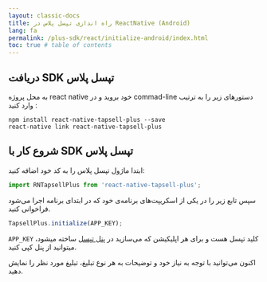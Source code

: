 ```yaml
---
layout: classic-docs
title: راه اندازی تپسل پلاس در ReactNative (Android)
lang: fa
permalink: /plus-sdk/react/initialize-android/index.html
toc: true # table of contents
---
```



## دریافت SDK تپسل پلاس
به محل پروژه react native خود بروید و در commad-line دستورهای زیر را به ترتیب وارد کنید :

```console
npm install react-native-tapsell-plus --save
react-native link react-native-tapsell-plus
```


## شروع کار با SDK تپسل پلاس
ابتدا ماژول تپسل پلاس را به کد خود اضافه کنید:

```javascript
import RNTapsellPlus from 'react-native-tapsell-plus';
```

سپس تابع زیر را در یکی از اسکریپت‌های برنامه‌ی خود که در ابتدای برنامه اجرا می‌شود فراخوانی کنید.

```javascript
TapsellPlus.initialize(APP_KEY);
```

`APP_KEY` کلید تپسل هست و برای هر اپلیکیشن که می‌سازید در [پنل تپسل](https://dashboard.tapsell.ir/) ساخته میشود، میتوانید از پنل کپی کنید.

اکنون می‌توانید با توجه به نیاز خود و توضیحات به هر نوع تبلیغ، تبلیغ مورد نظر را نمایش دهید.
